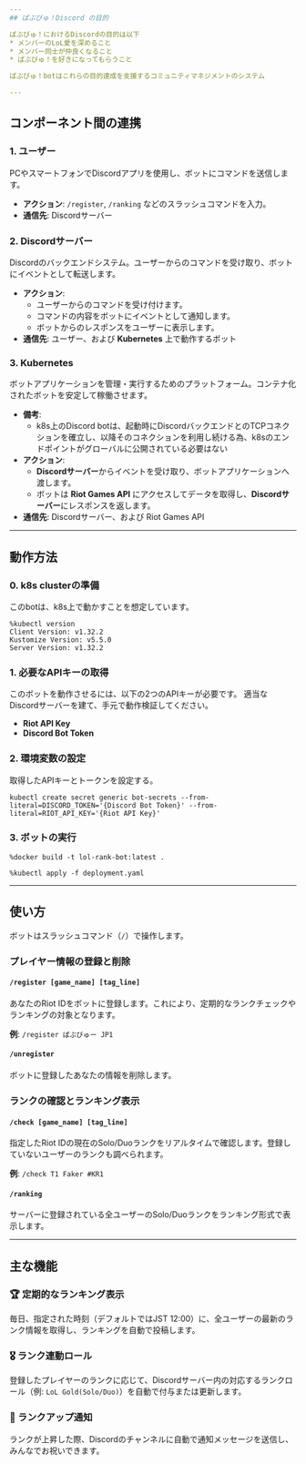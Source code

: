 ```yaml
---
## ぱぶびゅ！Discord の目的

ぱぶびゅ！におけるDiscordの目的は以下
* メンバーのLoL愛を深めること
* メンバー同士が仲良くなること
* ぱぶびゅ！を好きになってもらうこと

ぱぶびゅ！botはこれらの目的達成を支援するコミュニティマネジメントのシステム

---
```

## コンポーネント間の連携

### 1. ユーザー

PCやスマートフォンでDiscordアプリを使用し、ボットにコマンドを送信します。

-   **アクション**: `/register`, `/ranking` などのスラッシュコマンドを入力。
-   **通信先**: Discordサーバー

### 2. Discordサーバー

Discordのバックエンドシステム。ユーザーからのコマンドを受け取り、ボットにイベントとして転送します。

-   **アクション**:
    -   ユーザーからのコマンドを受け付けます。
    -   コマンドの内容をボットにイベントとして通知します。
    -   ボットからのレスポンスをユーザーに表示します。
-   **通信先**: ユーザー、および **Kubernetes** 上で動作するボット

### 3. Kubernetes

ボットアプリケーションを管理・実行するためのプラットフォーム。コンテナ化されたボットを安定して稼働させます。

-   **備考**:
    -   k8s上のDiscord botは、起動時にDiscordバックエンドとのTCPコネクションを確立し、以降そのコネクションを利用し続ける為、k8sのエンドポイントがグローバルに公開されている必要はない
-   **アクション**:
    -   **Discordサーバー**からイベントを受け取り、ボットアプリケーションへ渡します。
    -   ボットは **Riot Games API** にアクセスしてデータを取得し、**Discordサーバー**にレスポンスを返します。
-   **通信先**: Discordサーバー、および Riot Games API


---
## 動作方法

### 0. k8s clusterの準備

このbotは、k8s上で動かすことを想定しています。

```
%kubectl version
Client Version: v1.32.2
Kustomize Version: v5.5.0
Server Version: v1.32.2
```

### 1. 必要なAPIキーの取得

このボットを動作させるには、以下の2つのAPIキーが必要です。
適当なDiscordサーバーを建て、手元で動作検証してください。

* **Riot API Key**
* **Discord Bot Token**

### 2. 環境変数の設定

取得したAPIキーとトークンを設定する。

```
kubectl create secret generic bot-secrets --from-literal=DISCORD_TOKEN='{Discord Bot Token}' --from-literal=RIOT_API_KEY='{Riot API Key}'
```

### 3. ボットの実行


```
%docker build -t lol-rank-bot:latest .

%kubectl apply -f deployment.yaml
```

---

## 使い方

ボットはスラッシュコマンド（`/`）で操作します。

### プレイヤー情報の登録と削除

#### `/register [game_name] [tag_line]`

あなたのRiot IDをボットに登録します。これにより、定期的なランクチェックやランキングの対象となります。

**例**: `/register ぱぶびゅー JP1`

#### `/unregister`

ボットに登録したあなたの情報を削除します。

### ランクの確認とランキング表示

#### `/check [game_name] [tag_line]`

指定したRiot IDの現在のSolo/Duoランクをリアルタイムで確認します。登録していないユーザーのランクも調べられます。

**例**: `/check T1 Faker #KR1`

#### `/ranking`

サーバーに登録されている全ユーザーのSolo/Duoランクをランキング形式で表示します。

---

## 主な機能

### 🏆 定期的なランキング表示

毎日、指定された時刻（デフォルトではJST 12:00）に、全ユーザーの最新のランク情報を取得し、ランキングを自動で投稿します。

### 🎖️ ランク連動ロール

登録したプレイヤーのランクに応じて、Discordサーバー内の対応するランクロール（例: `LoL Gold(Solo/Duo)`）を自動で付与または更新します。

### 🎉 ランクアップ通知

ランクが上昇した際、Discordのチャンネルに自動で通知メッセージを送信し、みんなでお祝いできます。
